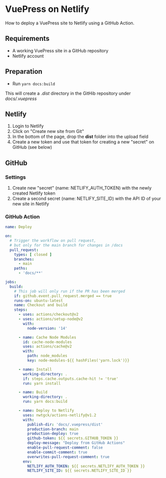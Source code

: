 # VuePress on Netlify

How to deploy a VuePress site to Netlify using a GitHub Action.

## Requirements

- A working VuePress site in a GitHub repository
- Netlify account

## Preparation

- Run `yarn docs:build`

This will create a *.dist* directory in the GitHib repository under *docs/.vuepress*

## Netlify

1. Login to Netlify
2. Click on "Create new site from Git"
3. In the bottom of the page, drop the **dist** folder into the upload field
4. Create a new token and use that token for creating a new "secret" on GitHub (see below)

## GitHub

### Settings

1. Create new "secret" (name: NETLIFY_AUTH_TOKEN) with the newly created Netlify token
2. Create a second secret (name: NETLIFY_SITE_ID) with the API ID of your new site in Netlify

### GitHub Action

```yaml
name: Deploy

on:
  # Trigger the workflow on pull request,
  # but only for the main branch for changes in /docs
  pull_request:
    types: [ closed ]
    branches:
      - main
    paths:
      - 'docs/**'

jobs:
  build:
    # This job will only run if the PR has been merged
    if: github.event.pull_request.merged == true
    runs-on: ubuntu-latest
    name: Checkout and build
    steps:
      - uses: actions/checkout@v2
      - uses: actions/setup-node@v2
        with:
          node-version: '14'

      - name: Cache Node Modules
        id: cache-node-modules
        uses: actions/cache@v2
        with:
          path: node_modules
          key: node-modules-${{ hashFiles('yarn.lock')}}

      - name: Install
        working-directory: .
        if: steps.cache.outputs.cache-hit != 'true'
        run: yarn install

      - name: Build
        working-directory: .
        run: yarn docs:build

      - name: Deploy to Netlify
        uses: nwtgck/actions-netlify@v1.2
        with:
          publish-dir: 'docs/.vuepress/dist'
          production-branch: main
          production-deploy: true
          github-token: ${{ secrets.GITHUB_TOKEN }}
          deploy-message: "Deploy from GitHub Actions"
          enable-pull-request-comment: false
          enable-commit-comment: true
          overwrites-pull-request-comment: true
        env:
          NETLIFY_AUTH_TOKEN: ${{ secrets.NETLIFY_AUTH_TOKEN }}
          NETLIFY_SITE_ID: ${{ secrets.NETLIFY_SITE_ID }}
```
